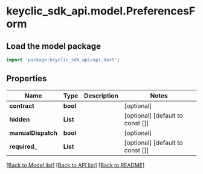 # keyclic_sdk_api.model.PreferencesForm

## Load the model package
```dart
import 'package:keyclic_sdk_api/api.dart';
```

## Properties
Name | Type | Description | Notes
------------ | ------------- | ------------- | -------------
**contract** | **bool** |  | [optional] 
**hidden** | **List<String>** |  | [optional] [default to const []]
**manualDispatch** | **bool** |  | [optional] 
**required_** | **List<String>** |  | [optional] [default to const []]

[[Back to Model list]](../README.md#documentation-for-models) [[Back to API list]](../README.md#documentation-for-api-endpoints) [[Back to README]](../README.md)


